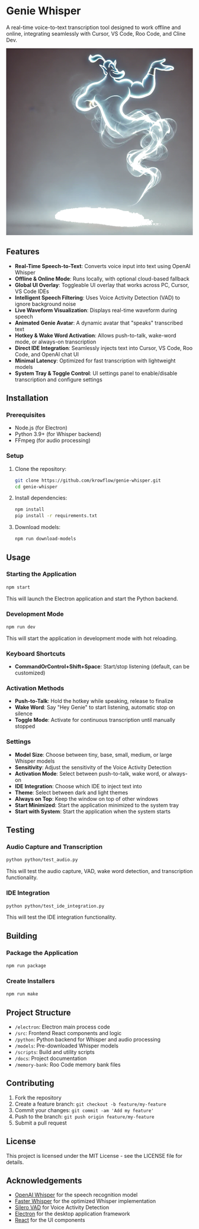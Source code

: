 # Genie Whisper

A real-time voice-to-text transcription tool designed to work offline and online, integrating seamlessly with Cursor, VS Code, Roo Code, and Cline Dev.

![Genie Whisper](images/genie_without_background.png)

## Features

- **Real-Time Speech-to-Text**: Converts voice input into text using OpenAI Whisper
- **Offline & Online Mode**: Runs locally, with optional cloud-based fallback
- **Global UI Overlay**: Toggleable UI overlay that works across PC, Cursor, VS Code IDEs
- **Intelligent Speech Filtering**: Uses Voice Activity Detection (VAD) to ignore background noise
- **Live Waveform Visualization**: Displays real-time waveform during speech
- **Animated Genie Avatar**: A dynamic avatar that "speaks" transcribed text
- **Hotkey & Wake Word Activation**: Allows push-to-talk, wake-word mode, or always-on transcription
- **Direct IDE Integration**: Seamlessly injects text into Cursor, VS Code, Roo Code, and OpenAI chat UI
- **Minimal Latency**: Optimized for fast transcription with lightweight models
- **System Tray & Toggle Control**: UI settings panel to enable/disable transcription and configure settings

## Installation

### Prerequisites

- Node.js (for Electron)
- Python 3.9+ (for Whisper backend)
- FFmpeg (for audio processing)

### Setup

1. Clone the repository:
   ```bash
   git clone https://github.com/krowflow/genie-whisper.git
   cd genie-whisper
   ```

2. Install dependencies:
   ```bash
   npm install
   pip install -r requirements.txt
   ```

3. Download models:
   ```bash
   npm run download-models
   ```

## Usage

### Starting the Application

```bash
npm start
```

This will launch the Electron application and start the Python backend.

### Development Mode

```bash
npm run dev
```

This will start the application in development mode with hot reloading.

### Keyboard Shortcuts

- **CommandOrControl+Shift+Space**: Start/stop listening (default, can be customized)

### Activation Methods

- **Push-to-Talk**: Hold the hotkey while speaking, release to finalize
- **Wake Word**: Say "Hey Genie" to start listening, automatic stop on silence
- **Toggle Mode**: Activate for continuous transcription until manually stopped

### Settings

- **Model Size**: Choose between tiny, base, small, medium, or large Whisper models
- **Sensitivity**: Adjust the sensitivity of the Voice Activity Detection
- **Activation Mode**: Select between push-to-talk, wake word, or always-on
- **IDE Integration**: Choose which IDE to inject text into
- **Theme**: Select between dark and light themes
- **Always on Top**: Keep the window on top of other windows
- **Start Minimized**: Start the application minimized to the system tray
- **Start with System**: Start the application when the system starts

## Testing

### Audio Capture and Transcription

```bash
python python/test_audio.py
```

This will test the audio capture, VAD, wake word detection, and transcription functionality.

### IDE Integration

```bash
python python/test_ide_integration.py
```

This will test the IDE integration functionality.

## Building

### Package the Application

```bash
npm run package
```

### Create Installers

```bash
npm run make
```

## Project Structure

- `/electron`: Electron main process code
- `/src`: Frontend React components and logic
- `/python`: Python backend for Whisper and audio processing
- `/models`: Pre-downloaded Whisper models
- `/scripts`: Build and utility scripts
- `/docs`: Project documentation
- `/memory-bank`: Roo Code memory bank files

## Contributing

1. Fork the repository
2. Create a feature branch: `git checkout -b feature/my-feature`
3. Commit your changes: `git commit -am 'Add my feature'`
4. Push to the branch: `git push origin feature/my-feature`
5. Submit a pull request

## License

This project is licensed under the MIT License - see the LICENSE file for details.

## Acknowledgements

- [OpenAI Whisper](https://github.com/openai/whisper) for the speech recognition model
- [Faster Whisper](https://github.com/guillaumekln/faster-whisper) for the optimized Whisper implementation
- [Silero VAD](https://github.com/snakers4/silero-vad) for Voice Activity Detection
- [Electron](https://www.electronjs.org/) for the desktop application framework
- [React](https://reactjs.org/) for the UI components